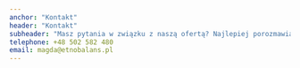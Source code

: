 ```yaml
---
anchor: "Kontakt"
header: "Kontakt"
subheader: "Masz pytania w związku z naszą ofertą? Najlepiej porozmawiajmy osobiście :)"
telephone: +48 502 582 480
email: magda@etnobalans.pl
---
```

